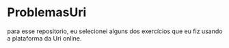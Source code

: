 # ProblemasUri
para esse repositorio, eu selecionei alguns dos exercícios que eu fiz usando a plataforma da Uri online.

